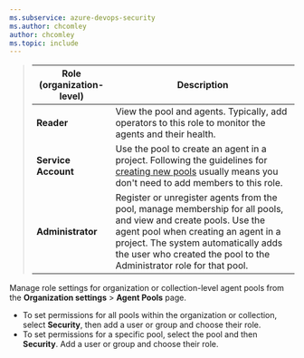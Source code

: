 ```yaml
---
ms.subservice: azure-devops-security
ms.author: chcomley
author: chcomley
ms.topic: include
---
```



> | Role (organization-level) | Description |
> |------|---------|
> | **Reader** | View the pool and agents. Typically, add operators to this role to monitor the agents and their health. |
> | **Service Account** | Use the pool to create an agent in a project. Following the guidelines for [creating new pools](../../../pipelines/agents/pools-queues.md) usually means you don't need to add members to this role. |
> | **Administrator** | Register or unregister agents from the pool, manage membership for all pools, and view and create pools. Use the agent pool when creating an agent in a project. The system automatically adds the user who created the pool to the Administrator role for that pool. |

Manage role settings for organization or collection-level agent pools from the **Organization settings** > **Agent Pools** page.
- To set permissions for all pools within the organization or collection, select **Security**, then add a user or group and choose their role.
- To set permissions for a specific pool, select the pool and then **Security**. Add a user or group and choose their role.
